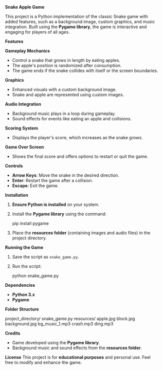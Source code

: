 **Snake Apple Game**

This project is a Python implementation of the classic Snake game with added features, such as a background image, custom graphics, and music integration. Built using the **Pygame library**, the game is interactive and engaging for players of all ages.

**Features**

**Gameplay Mechanics**
- Control a snake that grows in length by eating apples.
- The apple's position is randomized after consumption.
- The game ends if the snake collides with itself or the screen boundaries.

**Graphics**
- Enhanced visuals with a custom background image.
- Snake and apple are represented using custom images.

**Audio Integration**
- Background music plays in a loop during gameplay.
- Sound effects for events like eating an apple and collisions.

**Scoring System**
- Displays the player's score, which increases as the snake grows.

**Game Over Screen**
- Shows the final score and offers options to restart or quit the game.

 **Controls**
- **Arrow Keys**: Move the snake in the desired direction.
- **Enter**: Restart the game after a collision.
- **Escape**: Exit the game.

 **Installation**
1. **Ensure Python is installed** on your system.
2. Install the **Pygame library** using the command:
 
   pip install pygame
   
3. Place the **resources folder** (containing images and audio files) in the project directory.


 **Running the Game**
1. Save the script as `snake_game.py`.
2. Run the script:
 
   python snake_game.py

**Dependencies**
- **Python 3.x**
- **Pygame**

 **Folder Structure**

project_directory/
    snake_game.py
    resources/
        apple.jpg
        block.jpg
        background.jpg
        bg_music_1.mp3
        crash.mp3
        ding.mp3


 **Credits**
- Game developed using the **Pygame library**.
- Background music and sound effects from the **resources folder**.


**License**
This project is for **educational purposes** and personal use. Feel free to modify and enhance the game.
